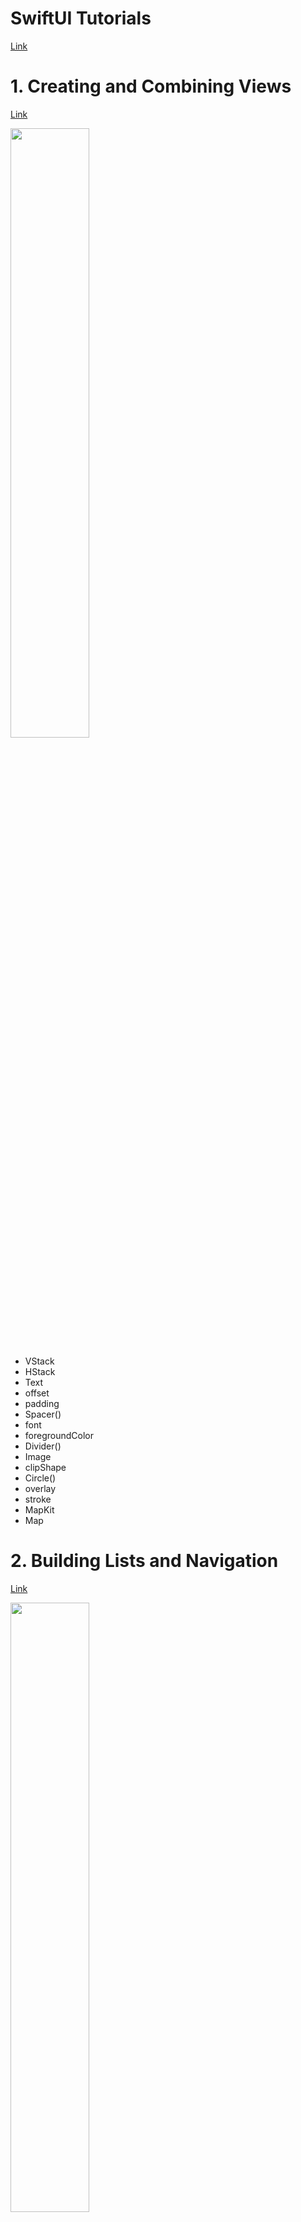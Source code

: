 # SwiftUI Tutorials
[Link](https://developer.apple.com/tutorials/swiftui)

# 1. Creating and Combining Views
[Link](https://developer.apple.com/tutorials/swiftui/creating-and-combining-views)

<img src="https://github.com/FreeDeveloper97/StudySwiftUI/assets/65349445/a347e15b-9b20-44b1-b8da-ceec42b5d418" width=50%>

- VStack
- HStack
- Text
- offset
- padding
- Spacer()
- font
- foregroundColor
- Divider()
- Image
- clipShape
- Circle()
- overlay
- stroke
- MapKit
- Map

# 2. Building Lists and Navigation
[Link](https://developer.apple.com/tutorials/swiftui/building-lists-and-navigation)

<img src="https://github.com/FreeDeveloper97/StudySwiftUI/assets/65349445/1a4ac96c-c4b1-4fb0-a266-3a225db8a958" width=50%>
<img src="https://github.com/FreeDeveloper97/StudySwiftUI/assets/65349445/1ce701f0-d7b1-4f5d-b51b-060702215cf3" width=50%>

- onAppear
- resizable()
- frame
- Group
- previewLayout
- NavigationView
- List
- NavigationLink
- navigationTitle
- ForEach
- Identifiable

# 3. Handling User Input
[Link](https://developer.apple.com/tutorials/swiftui/handling-user-input)

<img src="https://github.com/FreeDeveloper97/StudySwiftUI/assets/65349445/e06f854d-9774-4872-bd81-6e6c4466fae3" width=50%>
<img src="https://github.com/FreeDeveloper97/StudySwiftUI/assets/65349445/73212dfb-5dab-4682-96de-d3a20a08b16c" width=50%>

- @StateObject
- environmentObject
- @EnvironmentObject
- @State
- Toggle
- @Binding
- constant
- @Published
- ObservableObject

# 4. Drawing Paths and Shapes
[Link](https://developer.apple.com/tutorials/swiftui/drawing-paths-and-shapes)

<img src="https://github.com/FreeDeveloper97/StudySwiftUI/assets/65349445/cd65e23a-bcb5-4984-ae4d-f764e99cf391" width=50%>

- GeometryReader
- Path
- path.move
- path.addLine
- path.addLines
- path.addQuadCurve
- fill
- linearGradient
- Gradient
- aspectRatio
- rotationEffect
- opacity
- scaledToFit()

# 5. Animating Views and Transitions
[Link](https://developer.apple.com/tutorials/swiftui/animating-views-and-transitions)

<img src="https://github.com/FreeDeveloper97/StudySwiftUI/assets/65349445/c2feb54c-f4d1-4bb5-b24d-c27777c68be9" width=50%>

- Animation
- animation
- AnyTransition
- transition

# 6. Composing Complex Interfaces
[Link](https://developer.apple.com/tutorials/swiftui/composing-complex-interfaces)

<img src="https://github.com/FreeDeveloper97/StudySwiftUI/assets/65349445/835786ec-8711-4862-80ff-19199978df3c" width=50%>
<img src="https://github.com/FreeDeveloper97/StudySwiftUI/assets/65349445/10614be9-6eb4-425b-8e39-fa9f87f0fc90" width=50%>

- TabView
- tabItem
- tag
- listRowInsets
- listStyle
- ScrollView

# 7. Working with UI Controls
[Link](https://developer.apple.com/tutorials/swiftui/working-with-ui-controls)

<img src="https://github.com/FreeDeveloper97/StudySwiftUI/assets/65349445/31b94525-c3f5-49e9-a0e0-bd1233765557" width=50%>
<img src="https://github.com/FreeDeveloper97/StudySwiftUI/assets/65349445/286deb5b-a9f6-4b77-8130-4f6f45918359" width=50%>

- toolbar
- sheet
- @Environment
- onAppear
- onDisappear
- EditButton()
- Picker
- DatePicker

# 8. Interfacing with UIKit
[Link](https://developer.apple.com/tutorials/swiftui/interfacing-with-uikit)

<img src="https://github.com/FreeDeveloper97/StudySwiftUI/assets/65349445/ce8284b2-8366-45c9-a41b-04ac69e02f85" width=50%>

- UIViewControllerRepresentable
- @Binding
- makeCoordinator
- makeUIViewController
- updateUIViewController
- UIViewRepresentable
- makeUIView
- updateUIView
